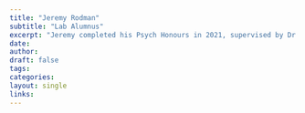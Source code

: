 ```yaml
---
title: "Jeremy Rodman"
subtitle: "Lab Alumnus"
excerpt: "Jeremy completed his Psych Honours in 2021, supervised by Dr. Said Shafa. Jeremy is now enrolled in the Master of Organisational Psychology program at the University of Queensland."
date: 
author:
draft: false
tags:
categories:
layout: single
links:
---
```


